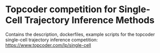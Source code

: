 # Topcoder competition for Single-Cell Trajectory Inference Methods

Contains the description, dockerfiles, example scripts for the topcoder single-cell trajectory inference competition:  https://www.topcoder.com/lp/single-cell
